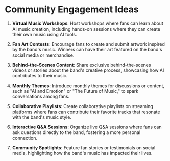# Community Engagement Ideas

1. **Virtual Music Workshops**: Host workshops where fans can learn about AI music creation, including hands-on sessions where they can create their own music using AI tools.

2. **Fan Art Contests**: Encourage fans to create and submit artwork inspired by the band's music. Winners can have their art featured on the band's social media or merchandise.

3. **Behind-the-Scenes Content**: Share exclusive behind-the-scenes videos or stories about the band's creative process, showcasing how AI contributes to their music.

4. **Monthly Themes**: Introduce monthly themes for discussions or content, such as "AI and Emotion" or "The Future of Music," to spark conversations among fans.

5. **Collaborative Playlists**: Create collaborative playlists on streaming platforms where fans can contribute their favorite tracks that resonate with the band's music style.

6. **Interactive Q&A Sessions**: Organize live Q&A sessions where fans can ask questions directly to the band, fostering a more personal connection.

7. **Community Spotlights**: Feature fan stories or testimonials on social media, highlighting how the band's music has impacted their lives.

